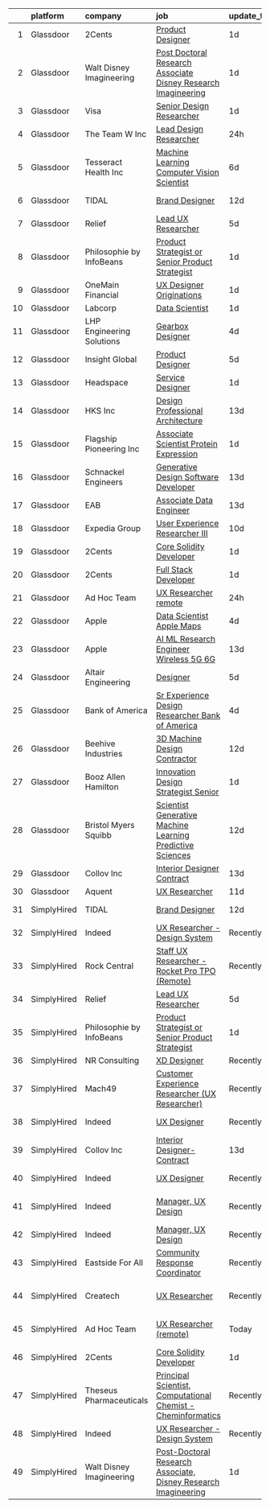 

|    | platform    | company                   | job                                                                                                                                                                                                                                                                                                                                                                                                                                                                                                                                                                                                                                                                                                                                                                                                                                                                                                                                                                                                                                                                                                                                                                                                                                                                                                                                                                          | update_time   | location                  |
|---:|:------------|:--------------------------|:-----------------------------------------------------------------------------------------------------------------------------------------------------------------------------------------------------------------------------------------------------------------------------------------------------------------------------------------------------------------------------------------------------------------------------------------------------------------------------------------------------------------------------------------------------------------------------------------------------------------------------------------------------------------------------------------------------------------------------------------------------------------------------------------------------------------------------------------------------------------------------------------------------------------------------------------------------------------------------------------------------------------------------------------------------------------------------------------------------------------------------------------------------------------------------------------------------------------------------------------------------------------------------------------------------------------------------------------------------------------------------|:--------------|:--------------------------|
|  1 | Glassdoor   | 2Cents                    | [Product Designer](https://www.glassdoor.com/partner/jobListing.htm?pos=116&ao=1136043&s=58&guid=000001821a65f9148105f9b372df5502&src=GD_JOB_AD&t=SR&vt=w&ea=1&cs=1_261190a8&cb=1658300267136&jobListingId=1008012892209&jrtk=3-0-1g8d6bub3klvl801-1g8d6bubigrj9800-87ec4afc59254818-)                                                                                                                                                                                                                                                                                                                                                                                                                                                                                                                                                                                                                                                                                                                                                                                                                                                                                                                                                                                                                                                                                       | 1d            | Remote                    |
|  2 | Glassdoor   | Walt Disney Imagineering  | [Post Doctoral Research Associate  Disney Research Imagineering](https://www.glassdoor.com/partner/jobListing.htm?pos=104&ao=1110586&s=58&guid=000001821a65f9148105f9b372df5502&src=GD_JOB_AD&t=SR&vt=w&cs=1_60f1b41a&cb=1658300267134&jobListingId=1008011554138&cpc=0FE1F5EA2BC84A01&jrtk=3-0-1g8d6bub3klvl801-1g8d6bubigrj9800-d0897aefc757231c--6NYlbfkN0DAFTyt7pbDCC2JPO79CSdi1dIb81yjczP5qsKcZIxgiYm3-7g-689UDqHItQTwke_hFTbhKP5CtjmQ-yRvez1wZHkagfN8YsoIQVhHkoT8Dan3narAbrli8cz1R4zr7VvZvQj6n4Pmu17CtoJVhqU_4xurgF7Ll27reiW8orgoDDhSwRdmdUFc5uDqBw_GlXnYo2eq4dRbZPbsO8DeE7sGmzbHdPijkHwF6Y8Wco3o8ITV2frufnBWW8x0ubSNpvQZG_X4HHKqGqbegIHPBQbQxAedPgEEBg_LV_vnFnVB-Q5lkB_6NqI6VlJbnloFUejk4sDP5SuT4zNVNlGVH1pf0gW-QdajXDGQo45YYgXjHS1bGbr7DrxVCtcHuGfa8j9o7JypNDk5AKrfWCleuUr6m5Vlek7mQuXwddMrMCeJM2pcCuInKDoY)                                                                                                                                                                                                                                                                                                                                                                                                                                                                                                                                                         | 1d            | Glendale, CA              |
|  3 | Glassdoor   | Visa                      | [Senior Design Researcher](https://www.glassdoor.com/partner/jobListing.htm?pos=113&ao=1136043&s=58&guid=000001821a65f9148105f9b372df5502&src=GD_JOB_AD&t=SR&vt=w&cs=1_1d9acb69&cb=1658300267135&jobListingId=1008013439185&jrtk=3-0-1g8d6bub3klvl801-1g8d6bubigrj9800-5b90cdfd35363857-)                                                                                                                                                                                                                                                                                                                                                                                                                                                                                                                                                                                                                                                                                                                                                                                                                                                                                                                                                                                                                                                                                    | 1d            | Austin, TX                |
|  4 | Glassdoor   | The Team W  Inc           | [Lead Design Researcher](https://www.glassdoor.com/partner/jobListing.htm?pos=123&ao=1136043&s=58&guid=000001821a65f9148105f9b372df5502&src=GD_JOB_AD&t=SR&vt=w&ea=1&cs=1_431097cc&cb=1658300267140&jobListingId=1008015280741&jrtk=3-0-1g8d6bub3klvl801-1g8d6bubigrj9800-9bff13f4a668d018-)                                                                                                                                                                                                                                                                                                                                                                                                                                                                                                                                                                                                                                                                                                                                                                                                                                                                                                                                                                                                                                                                                 | 24h           | Philadelphia, PA          |
|  5 | Glassdoor   | Tesseract Health  Inc     | [Machine Learning Computer Vision Scientist](https://www.glassdoor.com/partner/jobListing.htm?pos=120&ao=1136043&s=58&guid=000001821a65f9148105f9b372df5502&src=GD_JOB_AD&t=SR&vt=w&ea=1&cs=1_4cf6c98e&cb=1658300267136&jobListingId=1008002710891&jrtk=3-0-1g8d6bub3klvl801-1g8d6bubigrj9800-fd7670455c9a02f9-)                                                                                                                                                                                                                                                                                                                                                                                                                                                                                                                                                                                                                                                                                                                                                                                                                                                                                                                                                                                                                                                             | 6d            | Remote                    |
|  6 | Glassdoor   | TIDAL                     | [Brand Designer](https://www.glassdoor.com/partner/jobListing.htm?pos=114&ao=1136043&s=58&guid=000001821a65f9148105f9b372df5502&src=GD_JOB_AD&t=SR&vt=w&cs=1_71fc1b55&cb=1658300267135&jobListingId=1007991684188&jrtk=3-0-1g8d6bub3klvl801-1g8d6bubigrj9800-34481a920c14f864-)                                                                                                                                                                                                                                                                                                                                                                                                                                                                                                                                                                                                                                                                                                                                                                                                                                                                                                                                                                                                                                                                                              | 12d           | New York, NY              |
|  7 | Glassdoor   | Relief                    | [Lead UX Researcher](https://www.glassdoor.com/partner/jobListing.htm?pos=118&ao=1136043&s=58&guid=000001821a65f9148105f9b372df5502&src=GD_JOB_AD&t=SR&vt=w&ea=1&cs=1_bba632fc&cb=1658300267136&jobListingId=1008006015741&jrtk=3-0-1g8d6bub3klvl801-1g8d6bubigrj9800-e2e088f46b110141-)                                                                                                                                                                                                                                                                                                                                                                                                                                                                                                                                                                                                                                                                                                                                                                                                                                                                                                                                                                                                                                                                                     | 5d            | Remote                    |
|  8 | Glassdoor   | Philosophie by InfoBeans  | [Product Strategist or Senior Product Strategist](https://www.glassdoor.com/partner/jobListing.htm?pos=130&ao=1136043&s=58&guid=000001821a65f9148105f9b372df5502&src=GD_JOB_AD&t=SR&vt=w&ea=1&cs=1_817dc11d&cb=1658300267141&jobListingId=1008013555769&jrtk=3-0-1g8d6bub3klvl801-1g8d6bubigrj9800-5bae6c35ec0bc05c-)                                                                                                                                                                                                                                                                                                                                                                                                                                                                                                                                                                                                                                                                                                                                                                                                                                                                                                                                                                                                                                                        | 1d            | Remote                    |
|  9 | Glassdoor   | OneMain Financial         | [UX Designer   Originations](https://www.glassdoor.com/partner/jobListing.htm?pos=102&ao=1110586&s=58&guid=000001821a65f9148105f9b372df5502&src=GD_JOB_AD&t=SR&vt=w&cs=1_a47491a6&cb=1658300267134&jobListingId=1008011675415&cpc=786328B4A40DC555&jrtk=3-0-1g8d6bub3klvl801-1g8d6bubigrj9800-4b5f0994d936ee68--6NYlbfkN0Bjlu5n-gv5HO0Uw8oUWkLCzq7-4ueCq4bqHo-b0jTNgEo79qTxKEF1eiLEZ0uE3qcspvQRj0qLaTIFNEDTZPeLZvIR1EhYORAwzCX7rDaKOfLPVo9ZUIpqPJ4c1iajFL4E3ToSfUdCcE9YfiVukBcQBlqgOxlfzrqsJSqgmPnVdHcYyxkvHsJDufvAfaDtiUTqhMrJLvd9aoELQ4loigsxMe8oO1AgaIpTJrTBqeqkcNU60Lok02zelz7Xh5h9ZoUt3ZnAC2sER8Anqi_yjNaudknDLiEANE8raNMPsJAeSoS9MD55n_voyhC6h3ptlOvpMWiz6LKAlT35iihIoa4JBABQTwPiOscfcleepQ0jzDTbOz7i0nCBFnOkNF_Z9FABc6dihCj75s-fMOr9GMsoPfQpmbsh0ZxHAu7Jplw2Who7SN8xnq11vkW-SLxtfLw%3D)                                                                                                                                                                                                                                                                                                                                                                                                                                                                                                                                                                               | 1d            | Fort Worth, TX            |
| 10 | Glassdoor   | Labcorp                   | [Data Scientist](https://www.glassdoor.com/partner/jobListing.htm?pos=126&ao=1136043&s=58&guid=000001821a65f9148105f9b372df5502&src=GD_JOB_AD&t=SR&vt=w&cs=1_b8a90cfc&cb=1658300267140&jobListingId=1008012979879&jrtk=3-0-1g8d6bub3klvl801-1g8d6bubigrj9800-a7d9e41cc5033e5f-)                                                                                                                                                                                                                                                                                                                                                                                                                                                                                                                                                                                                                                                                                                                                                                                                                                                                                                                                                                                                                                                                                              | 1d            | Durham, NC                |
| 11 | Glassdoor   | LHP Engineering Solutions | [Gearbox Designer](https://www.glassdoor.com/partner/jobListing.htm?pos=128&ao=1136043&s=58&guid=000001821a65f9148105f9b372df5502&src=GD_JOB_AD&t=SR&vt=w&ea=1&cs=1_96752259&cb=1658300267141&jobListingId=1008008477798&jrtk=3-0-1g8d6bub3klvl801-1g8d6bubigrj9800-1593ba4b841fd41b-)                                                                                                                                                                                                                                                                                                                                                                                                                                                                                                                                                                                                                                                                                                                                                                                                                                                                                                                                                                                                                                                                                       | 4d            | Novi, MI                  |
| 12 | Glassdoor   | Insight Global            | [Product Designer](https://www.glassdoor.com/partner/jobListing.htm?pos=107&ao=1110586&s=58&guid=000001821a65f9148105f9b372df5502&src=GD_JOB_AD&t=SR&vt=w&cs=1_9b0db884&cb=1658300267135&jobListingId=1008005762646&cpc=FB7E4A1762AE5BEC&jrtk=3-0-1g8d6bub3klvl801-1g8d6bubigrj9800-773602c67d801193--6NYlbfkN0BKkHZu3wF05EeDimN_p6sYpKCMArvwa95YdH7UpkaBCqc7l59ErwqcmBgkDtjqpj4eYWQYbB-X6VJbPdLR8PgSUcFb2185iFtPuzWTl-KO3B3fPG7doCGf5vEGTJzQSZl8HClF_sV2vhC7CQy1TLnlQZuazLMLmFOMfLNh-AQ5yeThRd1E9n87B-Ns2rwXdPPhkfTQ3UoT1o4KPM5aR1mIlOV8sv4dvUendCf9lrP351EOrGp9UsuxH4hXPODzxSRI4Hc6ZQs96v-qHVD7KD0MYhiFfAJPKQjx4BIy0cFfffBInrBgzhn9VZLaSOp3eepPcwCc6Au8UZiG2_KLb1B1nzD3S5672NcNtnW5wROwKmmBvc6rPgAf4O2VTg_PFH7lKHOzXkddI5_1lF38h56Eennl8SqnlrlxdOakMF2DT4YSD6zty2gB9Ndv21iGnd4J2RgttllJ0GOZMkrYybgCZdkeFd4lUnAbKD_PRdddMS89vqQwiMi1)                                                                                                                                                                                                                                                                                                                                                                                                                                                                                                                                       | 5d            | Dearborn, MI              |
| 13 | Glassdoor   | Headspace                 | [Service Designer](https://www.glassdoor.com/partner/jobListing.htm?pos=110&ao=1136043&s=58&guid=000001821a65f9148105f9b372df5502&src=GD_JOB_AD&t=SR&vt=w&cs=1_d0563cc5&cb=1658300267135&jobListingId=1008013185363&jrtk=3-0-1g8d6bub3klvl801-1g8d6bubigrj9800-cf78a4ff4f80b488-)                                                                                                                                                                                                                                                                                                                                                                                                                                                                                                                                                                                                                                                                                                                                                                                                                                                                                                                                                                                                                                                                                            | 1d            | Remote                    |
| 14 | Glassdoor   | HKS  Inc                  | [Design Professional   Architecture](https://www.glassdoor.com/partner/jobListing.htm?pos=111&ao=1136043&s=58&guid=000001821a65f9148105f9b372df5502&src=GD_JOB_AD&t=SR&vt=w&cs=1_d7a1fea6&cb=1658300267135&jobListingId=1007987975531&jrtk=3-0-1g8d6bub3klvl801-1g8d6bubigrj9800-aa9517ef76fdb3a1-)                                                                                                                                                                                                                                                                                                                                                                                                                                                                                                                                                                                                                                                                                                                                                                                                                                                                                                                                                                                                                                                                          | 13d           | Los Angeles, CA           |
| 15 | Glassdoor   | Flagship Pioneering  Inc  | [Associate Scientist  Protein Expression](https://www.glassdoor.com/partner/jobListing.htm?pos=127&ao=1136043&s=58&guid=000001821a65f9148105f9b372df5502&src=GD_JOB_AD&t=SR&vt=w&cs=1_37d0dc29&cb=1658300267140&jobListingId=1008012450011&jrtk=3-0-1g8d6bub3klvl801-1g8d6bubigrj9800-8d69771902506d2f-)                                                                                                                                                                                                                                                                                                                                                                                                                                                                                                                                                                                                                                                                                                                                                                                                                                                                                                                                                                                                                                                                     | 1d            | Boston, MA                |
| 16 | Glassdoor   | Schnackel Engineers       | [Generative Design Software Developer](https://www.glassdoor.com/partner/jobListing.htm?pos=101&ao=1110586&s=58&guid=000001821a65f9148105f9b372df5502&src=GD_JOB_AD&t=SR&vt=w&ea=1&cs=1_e110920d&cb=1658300267134&jobListingId=1007987458836&cpc=25F7D4ABB6558D0F&jrtk=3-0-1g8d6bub3klvl801-1g8d6bubigrj9800-7e547bc3bbec425b--6NYlbfkN0BrTPNwjDoELvBVia9gkET74rNEsU_fi4RRK14NiMbuskwBmYiUl43ITcLe-zL9azDC2bpr2SCa5atbsWtVarJGFgRc_UdXsaXv9eSq5MhWIbYHXS2iNjxtl57jP_-YbQkWhoL7t-RZsYxZUoCrAWVDMEXxgRFdx9CQTy9-cnfIsIM4DpLEIpgy2J1BXSAbDoavoTNrZA6U2W7JZNSk8aZ5knUxPWhyPYtpCVKG_Vla6hUIbZh2b0Cg0ZPEmWbTbQy7fI5tTpWxQTkJPvojdlI7_kcDvcdX6qLOeF4o5-s5PWJwHl2b4MlCDf0NUQAmiolXVVNp5UOLj0ahaOpPGKNSLdYMtn8cuBu6PdsXwE2moXKFWXNbqeqFnPZ_KpuvJfV-pLNnNJsbMDUlbZhr9vzcI_g_Xk0c5nFLOMnADkGTIBNEpWtcsuNGXp46EQu9tcxWb_YyXbwMR8MDJ7vwY1HI_YQZwbhCZxXeqS8dez7JNrmsOZo2TNKyQ_-XsHYDvEThGYBITwO1aakhIVbwIkpIfPxsW2En5vQ%3D)                                                                                                                                                                                                                                                                                                                                                                                                                                                                | 13d           | Omaha, NE                 |
| 17 | Glassdoor   | EAB                       | [Associate Data Engineer](https://www.glassdoor.com/partner/jobListing.htm?pos=129&ao=1136043&s=58&guid=000001821a65f9148105f9b372df5502&src=GD_JOB_AD&t=SR&vt=w&cs=1_d0762327&cb=1658300267141&jobListingId=1007987430798&jrtk=3-0-1g8d6bub3klvl801-1g8d6bubigrj9800-65a1060564fdef46-)                                                                                                                                                                                                                                                                                                                                                                                                                                                                                                                                                                                                                                                                                                                                                                                                                                                                                                                                                                                                                                                                                     | 13d           | Remote                    |
| 18 | Glassdoor   | Expedia Group             | [User Experience Researcher III](https://www.glassdoor.com/partner/jobListing.htm?pos=124&ao=1136043&s=58&guid=000001821a65f9148105f9b372df5502&src=GD_JOB_AD&t=SR&vt=w&cs=1_1da6801a&cb=1658300267140&jobListingId=1007994137268&jrtk=3-0-1g8d6bub3klvl801-1g8d6bubigrj9800-3d279c0e1cd4f221-)                                                                                                                                                                                                                                                                                                                                                                                                                                                                                                                                                                                                                                                                                                                                                                                                                                                                                                                                                                                                                                                                              | 10d           | Seattle, WA               |
| 19 | Glassdoor   | 2Cents                    | [Core Solidity Developer](https://www.glassdoor.com/partner/jobListing.htm?pos=112&ao=1136043&s=58&guid=000001821a65f9148105f9b372df5502&src=GD_JOB_AD&t=SR&vt=w&ea=1&cs=1_7014c486&cb=1658300267135&jobListingId=1008012798036&jrtk=3-0-1g8d6bub3klvl801-1g8d6bubigrj9800-acdc01f12a704e75-)                                                                                                                                                                                                                                                                                                                                                                                                                                                                                                                                                                                                                                                                                                                                                                                                                                                                                                                                                                                                                                                                                | 1d            | Remote                    |
| 20 | Glassdoor   | 2Cents                    | [Full Stack Developer](https://www.glassdoor.com/partner/jobListing.htm?pos=121&ao=1136043&s=58&guid=000001821a65f9148105f9b372df5502&src=GD_JOB_AD&t=SR&vt=w&ea=1&cs=1_510fe79e&cb=1658300267136&jobListingId=1008012892026&jrtk=3-0-1g8d6bub3klvl801-1g8d6bubigrj9800-85534a6b2d893294-)                                                                                                                                                                                                                                                                                                                                                                                                                                                                                                                                                                                                                                                                                                                                                                                                                                                                                                                                                                                                                                                                                   | 1d            | Remote                    |
| 21 | Glassdoor   | Ad Hoc Team               | [UX Researcher  remote ](https://www.glassdoor.com/partner/jobListing.htm?pos=125&ao=1136043&s=58&guid=000001821a65f9148105f9b372df5502&src=GD_JOB_AD&t=SR&vt=w&ea=1&cs=1_6425bc6d&cb=1658300267140&jobListingId=1008014654847&jrtk=3-0-1g8d6bub3klvl801-1g8d6bubigrj9800-36180f7aabed228d-)                                                                                                                                                                                                                                                                                                                                                                                                                                                                                                                                                                                                                                                                                                                                                                                                                                                                                                                                                                                                                                                                                 | 24h           | Chicago, IL               |
| 22 | Glassdoor   | Apple                     | [Data Scientist   Apple Maps](https://www.glassdoor.com/partner/jobListing.htm?pos=105&ao=1110586&s=58&guid=000001821a65f9148105f9b372df5502&src=GD_JOB_AD&t=SR&vt=w&cs=1_780ca8df&cb=1658300267135&jobListingId=1008009138624&cpc=AC285F3A3ECA6BB0&jrtk=3-0-1g8d6bub3klvl801-1g8d6bubigrj9800-9135c2ff6f568225--6NYlbfkN0BvKrLyj5gPmtZO9T8euul8TCxuuKNOtzRJOomxnwSEodTz2Bc-sPZl1dBMH13w-jPWGYsnjWNeXVpPv6AFSk9mmssRUgju0zaG5FgURykiwtSDBBWi8sjltEOvJNc9m1Nog3TwiK2WNND8ulswhmgbWSRuw8AgouKT_OV62N2Or0NWx2a-LZJGZydxGJxRBYLLbBO035Uptl2SKAw2nEWv9kGg9EYoe9Tt0s8PwadpazEw_wtGs7n11aY03typf0IQAYC6-cxIMpC1Lhp-2YEKQycpDKO6iKzWRpLrhozJzJcy39EYCSV1RRuiTsofHqMadm6I6F6zclVqQh4ebUbwNs5Bu410r_bEzbsPb4cvfm_IU95PV5EA_4GA203-X7wH1xRojg4Smh8P8IOsSGkqF-zbYyjaBMZsao7vA-0Ene87mST8sI-RRVtKJhEXnLMRLNuJeVLzvyE1qJNR8t19u5e8lnLUPcMC1uRZZ-QLSj74HhAYU1BgQQgIKgTSmhLLAQncQN-nYecOBDPKaQORw3KWN5z-reOwd1mc9LE1Lz_L8ZySLrwcvb_HtmsTvFkx-OgEfwz6PmYfh5wGfVKIEIak9SD6dGr-3ztlgWpkemuFSKJiOkQC43qztpayD15IC81GwCBrD7duZjZfe1_Twve9b5H4gjKpadesXg76W1i47VlhTq9dc9y1fT3bLNrFXYhpKY3FcvV6xoeA8MzWtax3CmmpWzpjYGHt_jrOMKzSfvSN0Wa5Zo5rPyldjC4vR8JSt6EYoX1QO7UdsZAqwfeqDa34CYYjKih_3QZ-PIfIXEdVJn95MGgQTPGuMGMiDGfmdfY4oM_JY8eVqfV9zeKflx2rF2_b92Zn6ACl7oh44S7YtkmN3gUQLJeGolMN8EVPD6vLL3eFgyxjytzTBm1gXlKIm1DO0G2bzsL8mIMB3Zap9Z2KqRQVI6WZVjoU_PjztYaZfg%3D%3D)                                | 4d            | Seattle, WA               |
| 23 | Glassdoor   | Apple                     | [AI ML Research Engineer   Wireless 5G 6G](https://www.glassdoor.com/partner/jobListing.htm?pos=106&ao=1110586&s=58&guid=000001821a65f9148105f9b372df5502&src=GD_JOB_AD&t=SR&vt=w&cs=1_e856d6eb&cb=1658300267135&jobListingId=1007988604965&cpc=C4A69CCDBB3B9599&jrtk=3-0-1g8d6bub3klvl801-1g8d6bubigrj9800-783fb6ade06d776f--6NYlbfkN0BvKrLyj5gPmtZO9T8euul8TCxuuKNOtzRJOomxnwSEodTz2Bc-sPZl8WPllYOnI2gt4bcpvk4rjjpceTIx1ze-fyFjpQ8LaoGWozxobRTjMiyMx36dAmBDdK6tEgLCHcpvdRwtryjbi1cjv8e1pnr3ueyM9uYJj1ww3ngqaZBFwEuNT4OI0y3TGhlXOW6WkrGQnQxvJxckZeFj7u2o39B2T1kaUfFOJNmCC17BkefGQL5dpUetAYfryhojArMM8R0YeZYWUrgk4hb-oKZ3NuGKDPT9-vrN6D2l9740zAxootZ4wisu1k7zYDbKowDn1LVBLaETVXH5gKHEISusbNbgcyZYdGDLSrkPGsCUq4W_XpBcs-Kl8JgsAr6I6D3h4Q159IYMy7VQ2PV645pFuq1Wb8w80gIjTXjzaAArypPwFPd2uLSawjMtkf7YEtEGjh_FJWCyF-6bb9VJvG8vH9oSockan4C8LwySA2ufbc2OW5niIz5E_INxeLTqPmcjd0_mnzhWSTftibyloDgjJ7w9YlizoQF1fXEy17mfk2OADXZBywTV4HIGg9B4fqnEcxh1pqlxUQHXe-Jo_5vqlHTmKeH6K2N2tsTsN01jcHn3dcY8docBoC865AXiq5MYWEkCY1aJZChxbOSrGelzZ9foAQmT75XmvqCSz5gDNiGID0MzYWIU9btM4OeSYFwuI9ZaFNjGFFM48IE-iMjb2FEOSN7bnXDEN-uWrlGEGt0ldlkiiXinUm42hJjUZkIiZARzMSp1Y6ptMWtRcBuE2Irm9-WQwV9PomUQz_Kx_oPvAIBggek1aT8wGZPbvQoGZbPBgVKFZorOLUEBsddcxO7zG6X1H15iQQENfyz0U5Bmyz-s7Xof3D-w-M0rGr6_0N61WoSv3E8wfFNMgurzs05O1ZiIHfbibANoUuT8Qbgy2NWSIbcjr5ZXDhxLuGJgMmDwPyGZqMMbsoPAFSl09jy1hb1GQt6wRW8%3D) | 13d           | San Diego, CA             |
| 24 | Glassdoor   | Altair Engineering        | [Designer](https://www.glassdoor.com/partner/jobListing.htm?pos=119&ao=1136043&s=58&guid=000001821a65f9148105f9b372df5502&src=GD_JOB_AD&t=SR&vt=w&cs=1_162978a2&cb=1658300267136&jobListingId=1008006488984&jrtk=3-0-1g8d6bub3klvl801-1g8d6bubigrj9800-c3da16eb45760725-)                                                                                                                                                                                                                                                                                                                                                                                                                                                                                                                                                                                                                                                                                                                                                                                                                                                                                                                                                                                                                                                                                                    | 5d            | Troy, MI                  |
| 25 | Glassdoor   | Bank of America           | [Sr  Experience Design Researcher  Bank of America](https://www.glassdoor.com/partner/jobListing.htm?pos=115&ao=1136043&s=58&guid=000001821a65f9148105f9b372df5502&src=GD_JOB_AD&t=SR&vt=w&cs=1_405963d3&cb=1658300267136&jobListingId=1008008425191&jrtk=3-0-1g8d6bub3klvl801-1g8d6bubigrj9800-0e53d8f48dd6b911-)                                                                                                                                                                                                                                                                                                                                                                                                                                                                                                                                                                                                                                                                                                                                                                                                                                                                                                                                                                                                                                                           | 4d            | Charlotte, NC             |
| 26 | Glassdoor   | Beehive Industries        | [3D Machine Design Contractor](https://www.glassdoor.com/partner/jobListing.htm?pos=122&ao=1136043&s=58&guid=000001821a65f9148105f9b372df5502&src=GD_JOB_AD&t=SR&vt=w&ea=1&cs=1_8e996d8d&cb=1658300267137&jobListingId=1007991123901&jrtk=3-0-1g8d6bub3klvl801-1g8d6bubigrj9800-0e37dcc22cde26d1-)                                                                                                                                                                                                                                                                                                                                                                                                                                                                                                                                                                                                                                                                                                                                                                                                                                                                                                                                                                                                                                                                           | 12d           | West Chester, OH          |
| 27 | Glassdoor   | Booz Allen Hamilton       | [Innovation Design Strategist  Senior](https://www.glassdoor.com/partner/jobListing.htm?pos=117&ao=1136043&s=58&guid=000001821a65f9148105f9b372df5502&src=GD_JOB_AD&t=SR&vt=w&cs=1_5b04337a&cb=1658300267136&jobListingId=1008012421409&jrtk=3-0-1g8d6bub3klvl801-1g8d6bubigrj9800-380fdca35948e136-)                                                                                                                                                                                                                                                                                                                                                                                                                                                                                                                                                                                                                                                                                                                                                                                                                                                                                                                                                                                                                                                                        | 1d            | McLean, VA                |
| 28 | Glassdoor   | Bristol Myers Squibb      | [Scientist  Generative Machine Learning  Predictive Sciences](https://www.glassdoor.com/partner/jobListing.htm?pos=103&ao=1110586&s=58&guid=000001821a65f9148105f9b372df5502&src=GD_JOB_AD&t=SR&vt=w&cs=1_2a886ee3&cb=1658300267134&jobListingId=1007989881754&cpc=A65DF3A704A48F9B&jrtk=3-0-1g8d6bub3klvl801-1g8d6bubigrj9800-5be7526df25b85ed--6NYlbfkN0C8DhssTksZ4tAWhh8LVIFF2qionQVVpONm6qYGpiaOiSpwvtn5hOcEfz0jHcZaPShA9l_8V-c4J407S9czOb3PUPu1cp9ZCzZkSuL0XPeDQwrsQ1fB7jpPbbPiyE3bB7sA0v45ymq_qEBByd6r2T8pgHx5lZMVyxrFUNtvAuaanZf9ch08WTucnKn74obvXqoJJw7DE09SigGBn-CfXYnYJMXdolAS4ZabaWf6d0MndVlS5yeS3JBRJ0FN5HDaFgfnAA8kXtc6SuO9lu2eLksFQ51oOflSKJp7LqXsDzG3a5FToONH53SA-N69dYSQvpgWGigjVN4kO52svljq8e_EWkAoS-fttMs_tmODSUH4uYBBJ9wo_si1MAih6wmdQ-r5mKATqtznLc7CeZOL32y2kn3Ln5k04-u7FQUAC3VppvyGtmdEm4a-f5_OsPC2d3p4SP0lOqs8Q0pjqXzfkJvUivoN7gqSywRQmrF8H79FPCwsrSg0J4wQdYtGm3Czf4HmD-gMRCRuUHSC_tfeq_fb4HjKzYjrPHoaEGX_oGZNLCx8ypPWkqvN420r3T01ACimxC-gro0mC7snWJcgXOVLuK9R-xAaZQtx_Ox_w_IvpSw1laUoiXLEAHZ8SAI4ykWWIvKae8GNQf9afOFx5sqWE_ZycT1T976fEvHfxOlmu8VmswDp-tfZmsguITsoh2X7O74MBSCYcXHjB3r_1ewMseLiOkn7Qub1GsnOEoBctQ%3D%3D)                                                                                                                                                                                                                                | 12d           | San Diego, CA             |
| 29 | Glassdoor   | Collov Inc                | [Interior Designer Contract](https://www.glassdoor.com/partner/jobListing.htm?pos=109&ao=1136043&s=58&guid=000001821a65f9148105f9b372df5502&src=GD_JOB_AD&t=SR&vt=w&ea=1&cs=1_3e99588a&cb=1658300267135&jobListingId=1007988370649&jrtk=3-0-1g8d6bub3klvl801-1g8d6bubigrj9800-4c05ee95f3caf0ce-)                                                                                                                                                                                                                                                                                                                                                                                                                                                                                                                                                                                                                                                                                                                                                                                                                                                                                                                                                                                                                                                                             | 13d           | Remote                    |
| 30 | Glassdoor   | Aquent                    | [UX Researcher](https://www.glassdoor.com/partner/jobListing.htm?pos=108&ao=1110586&s=58&guid=000001821a65f9148105f9b372df5502&src=GD_JOB_AD&t=SR&vt=w&cs=1_174a5945&cb=1658300267135&jobListingId=1007993652655&cpc=47CFDC01B3F81FAC&jrtk=3-0-1g8d6bub3klvl801-1g8d6bubigrj9800-70d58dbdf03fba74--6NYlbfkN0DMrcEu7yrtATojKJA7cEzGQ3FdRGWLh0CZQInL4ECGI9gD0Wolx9R2EDT7B77c2cQYYsKbfg6aPq-aNCSIP0YjPSSIRmP1iTQSCiULzBUgBduhpUOP5sPDZzV-BK_0Qt2YWNQ3fX05nazyahk4ZgJDufxVI2-xurIcAsRVVlAzzai0D1KGrqp83-wL12mlSp2d1ZDmbC3PZWzALlyX5oNRXEuoFoawM3N02mo0yf8bHIsD2s14hLaaWFCU-jgHYdleKTVqWsbEpzAX4y-PLfct9PWc4gXo-4lzrSTGst85dn_WNTHnr-0CkvjUtOpIqpsDU61Ozn2J5gzCfcjXe9qKy3Jp40ZXx6ePcSSVtNgsM_7NGTsxyZt4-ZJEepA0H0Kp6Po2C6_Iwk9MCCL43Z_OuaJTpaD45Wt6Ij0E5OPA3apSOFcxz4lWdulyBog6shxG2zDRUYLxiw%3D%3D)                                                                                                                                                                                                                                                                                                                                                                                                                                                                                                                                                                              | 11d           | Remote                    |
| 31 | SimplyHired | TIDAL                     | [Brand Designer](https://www.simplyhired.com/job/W4F8mdim2I5jInCUJhr_gyMHF65JeVCq2EE-ZrG4F3e8irRd3_ZE9A?q=generative+design)                                                                                                                                                                                                                                                                                                                                                                                                                                                                                                                                                                                                                                                                                                                                                                                                                                                                                                                                                                                                                                                                                                                                                                                                                                                 | 12d           | New York, NY              |
| 32 | SimplyHired | Indeed                    | [UX Researcher - Design System](https://www.simplyhired.com/job/e86TnqnxJQBRcV_2-RzGirxsIIbhg2mnrDU1i4D_XTnutJC9J-I8RQ?q=generative+design)                                                                                                                                                                                                                                                                                                                                                                                                                                                                                                                                                                                                                                                                                                                                                                                                                                                                                                                                                                                                                                                                                                                                                                                                                                  | Recently      | United States             |
| 33 | SimplyHired | Rock Central              | [Staff UX Researcher - Rocket Pro TPO (Remote)](https://www.simplyhired.com/job/nDUtDb29njJ5xh76A8Kw5SratkT7-VTCb7SihdPVm5HTqKstwFOSSA?q=generative+design)                                                                                                                                                                                                                                                                                                                                                                                                                                                                                                                                                                                                                                                                                                                                                                                                                                                                                                                                                                                                                                                                                                                                                                                                                  | Recently      | Detroit, MI               |
| 34 | SimplyHired | Relief                    | [Lead UX Researcher](https://www.simplyhired.com/job/R6i7TwR5EKa9iYiKm0lFnInBy-K0lD87_gHyiifaiKhuBMMOW7ggEg?q=generative+design)                                                                                                                                                                                                                                                                                                                                                                                                                                                                                                                                                                                                                                                                                                                                                                                                                                                                                                                                                                                                                                                                                                                                                                                                                                             | 5d            | Remote                    |
| 35 | SimplyHired | Philosophie by InfoBeans  | [Product Strategist or Senior Product Strategist](https://www.simplyhired.com/job/qXBp_29NY8GSVD78upooL1kZ0Nh8O1D43Axe3oegtf0C809JAtZktQ?q=generative+design)                                                                                                                                                                                                                                                                                                                                                                                                                                                                                                                                                                                                                                                                                                                                                                                                                                                                                                                                                                                                                                                                                                                                                                                                                | 1d            | Remote                    |
| 36 | SimplyHired | NR Consulting             | [XD Designer](https://www.simplyhired.com/job/P6myDGETgTQaOZ6DR-q1K3YtrEX8D3XfV62ZDDaajMYUd6aqPtn21w?q=generative+design)                                                                                                                                                                                                                                                                                                                                                                                                                                                                                                                                                                                                                                                                                                                                                                                                                                                                                                                                                                                                                                                                                                                                                                                                                                                    | Recently      | Remote                    |
| 37 | SimplyHired | Mach49                    | [Customer Experience Researcher (UX Researcher)](https://www.simplyhired.com/job/gqc9Ocab-denE9zg_FBaTShyzapkVQXgcFJ-vcQ1KVfTZeOjGs_qOA?q=generative+design)                                                                                                                                                                                                                                                                                                                                                                                                                                                                                                                                                                                                                                                                                                                                                                                                                                                                                                                                                                                                                                                                                                                                                                                                                 | Recently      | Boston, MA                |
| 38 | SimplyHired | Indeed                    | [UX Designer](https://www.simplyhired.com/job/URziMhrNTaKa1PLKfIfrhF-GuRmaj4gn2FhVHZfhBU3tWsV0R0J4dw?q=generative+design)                                                                                                                                                                                                                                                                                                                                                                                                                                                                                                                                                                                                                                                                                                                                                                                                                                                                                                                                                                                                                                                                                                                                                                                                                                                    | Recently      | United States             |
| 39 | SimplyHired | Collov Inc                | [Interior Designer-Contract](https://www.simplyhired.com/job/BWulXfwm_DajYkRoVR_cHEZ0YAw0ZzUYn4k1ZR9ZbVk7SbJZhkaf0Q?q=generative+design)                                                                                                                                                                                                                                                                                                                                                                                                                                                                                                                                                                                                                                                                                                                                                                                                                                                                                                                                                                                                                                                                                                                                                                                                                                     | 13d           | Remote                    |
| 40 | SimplyHired | Indeed                    | [UX Designer](https://www.simplyhired.com/job/URziMhrNTaKa1PLKfIfrhF-GuRmaj4gn2FhVHZfhBU3tWsV0R0J4dw?q=generative+design)                                                                                                                                                                                                                                                                                                                                                                                                                                                                                                                                                                                                                                                                                                                                                                                                                                                                                                                                                                                                                                                                                                                                                                                                                                                    | Recently      | United States             |
| 41 | SimplyHired | Indeed                    | [Manager, UX Design](https://www.simplyhired.com/job/79vSlxcW0SIY6hdR8ErhAAmhuefUyDp9azrfcq2MmhM4ec3bxE9hVQ?q=generative+design)                                                                                                                                                                                                                                                                                                                                                                                                                                                                                                                                                                                                                                                                                                                                                                                                                                                                                                                                                                                                                                                                                                                                                                                                                                             | Recently      | United States +1 location |
| 42 | SimplyHired | Indeed                    | [Manager, UX Design](https://www.simplyhired.com/job/79vSlxcW0SIY6hdR8ErhAAmhuefUyDp9azrfcq2MmhM4ec3bxE9hVQ?q=generative+design)                                                                                                                                                                                                                                                                                                                                                                                                                                                                                                                                                                                                                                                                                                                                                                                                                                                                                                                                                                                                                                                                                                                                                                                                                                             | Recently      | United States             |
| 43 | SimplyHired | Eastside For All          | [Community Response Coordinator](https://www.simplyhired.com/job/GavPqy0IA0Y6nbhs141DxGKPXiosqrvVqL7eHt4hZQ0v-rwjuE4f4w?q=generative+design)                                                                                                                                                                                                                                                                                                                                                                                                                                                                                                                                                                                                                                                                                                                                                                                                                                                                                                                                                                                                                                                                                                                                                                                                                                 | Recently      | Washington State          |
| 44 | SimplyHired | Createch                  | [UX Researcher](https://www.simplyhired.com/job/i7kHaMs_t4HJbJlYlCbNzuzUNip4IiMfa1iEYNfuICNgoGdDox8jZA?q=generative+design)                                                                                                                                                                                                                                                                                                                                                                                                                                                                                                                                                                                                                                                                                                                                                                                                                                                                                                                                                                                                                                                                                                                                                                                                                                                  | Recently      | San Francisco, CA         |
| 45 | SimplyHired | Ad Hoc Team               | [UX Researcher (remote)](https://www.simplyhired.com/job/QVxbT-lfM_srtR7tUbqLq6cewXahpfyyVchoEJkwYinR7S49gqxmyg?q=generative+design)                                                                                                                                                                                                                                                                                                                                                                                                                                                                                                                                                                                                                                                                                                                                                                                                                                                                                                                                                                                                                                                                                                                                                                                                                                         | Today         | Phoenix, AZ +19 locations |
| 46 | SimplyHired | 2Cents                    | [Core Solidity Developer](https://www.simplyhired.com/job/yaTegn-ORs8Xd35tTGfbV12cQTOp2DiyeY9m5_FSPmo1bC_GefnhsA?q=generative+design)                                                                                                                                                                                                                                                                                                                                                                                                                                                                                                                                                                                                                                                                                                                                                                                                                                                                                                                                                                                                                                                                                                                                                                                                                                        | 1d            | Remote                    |
| 47 | SimplyHired | Theseus Pharmaceuticals   | [Principal Scientist, Computational Chemist - Cheminformatics](https://www.simplyhired.com/job/5M8olzmVM6v6UMxk3UJYj_mNsy2tUSCnLe-rqXPI9WwjYvzRKiLazw?q=generative+design)                                                                                                                                                                                                                                                                                                                                                                                                                                                                                                                                                                                                                                                                                                                                                                                                                                                                                                                                                                                                                                                                                                                                                                                                   | Recently      | Cambridge, MA             |
| 48 | SimplyHired | Indeed                    | [UX Researcher - Design System](https://www.simplyhired.com/job/e86TnqnxJQBRcV_2-RzGirxsIIbhg2mnrDU1i4D_XTnutJC9J-I8RQ?q=generative+design)                                                                                                                                                                                                                                                                                                                                                                                                                                                                                                                                                                                                                                                                                                                                                                                                                                                                                                                                                                                                                                                                                                                                                                                                                                  | Recently      | United States             |
| 49 | SimplyHired | Walt Disney Imagineering  | [Post-Doctoral Research Associate, Disney Research Imagineering](https://www.simplyhired.com/job/j2Aw-axbt07ni9COxGgNQEt_CaiPcVE1mU4I5_RdvnLUxGNhllo8pg?q=generative+design)                                                                                                                                                                                                                                                                                                                                                                                                                                                                                                                                                                                                                                                                                                                                                                                                                                                                                                                                                                                                                                                                                                                                                                                                 | 1d            | Glendale, CA              |